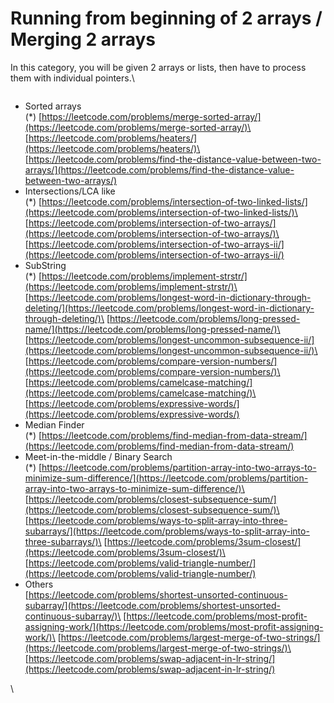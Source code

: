 # Running from beginning of 2 arrays / Merging 2 arrays

In this category, you will be given 2 arrays or lists, then have to process them with individual pointers.\


<figure><img src="https://assets.leetcode.com/users/images/2a44123b-9acb-4dbc-b230-d313a37039c9_1642138206.7972002.jpeg" alt=""><figcaption></figcaption></figure>

* Sorted arrays\
  (\*) [https://leetcode.com/problems/merge-sorted-array/](https://leetcode.com/problems/merge-sorted-array/)\
  [https://leetcode.com/problems/heaters/](https://leetcode.com/problems/heaters/)\
  [https://leetcode.com/problems/find-the-distance-value-between-two-arrays/](https://leetcode.com/problems/find-the-distance-value-between-two-arrays/)
* Intersections/LCA like\
  (\*) [https://leetcode.com/problems/intersection-of-two-linked-lists/](https://leetcode.com/problems/intersection-of-two-linked-lists/)\
  [https://leetcode.com/problems/intersection-of-two-arrays/](https://leetcode.com/problems/intersection-of-two-arrays/)\
  [https://leetcode.com/problems/intersection-of-two-arrays-ii/](https://leetcode.com/problems/intersection-of-two-arrays-ii/)
* SubString\
  (\*) [https://leetcode.com/problems/implement-strstr/](https://leetcode.com/problems/implement-strstr/)\
  [https://leetcode.com/problems/longest-word-in-dictionary-through-deleting/](https://leetcode.com/problems/longest-word-in-dictionary-through-deleting/)\
  [https://leetcode.com/problems/long-pressed-name/](https://leetcode.com/problems/long-pressed-name/)\
  [https://leetcode.com/problems/longest-uncommon-subsequence-ii/](https://leetcode.com/problems/longest-uncommon-subsequence-ii/)\
  [https://leetcode.com/problems/compare-version-numbers/](https://leetcode.com/problems/compare-version-numbers/)\
  [https://leetcode.com/problems/camelcase-matching/](https://leetcode.com/problems/camelcase-matching/)\
  [https://leetcode.com/problems/expressive-words/](https://leetcode.com/problems/expressive-words/)
* Median Finder\
  (\*) [https://leetcode.com/problems/find-median-from-data-stream/](https://leetcode.com/problems/find-median-from-data-stream/)
* Meet-in-the-middle / Binary Search\
  (\*) [https://leetcode.com/problems/partition-array-into-two-arrays-to-minimize-sum-difference/](https://leetcode.com/problems/partition-array-into-two-arrays-to-minimize-sum-difference/)\
  [https://leetcode.com/problems/closest-subsequence-sum/](https://leetcode.com/problems/closest-subsequence-sum/)\
  [https://leetcode.com/problems/ways-to-split-array-into-three-subarrays/](https://leetcode.com/problems/ways-to-split-array-into-three-subarrays/)\
  [https://leetcode.com/problems/3sum-closest/](https://leetcode.com/problems/3sum-closest/)\
  [https://leetcode.com/problems/valid-triangle-number/](https://leetcode.com/problems/valid-triangle-number/)
* Others\
  [https://leetcode.com/problems/shortest-unsorted-continuous-subarray/](https://leetcode.com/problems/shortest-unsorted-continuous-subarray/)\
  [https://leetcode.com/problems/most-profit-assigning-work/](https://leetcode.com/problems/most-profit-assigning-work/)\
  [https://leetcode.com/problems/largest-merge-of-two-strings/](https://leetcode.com/problems/largest-merge-of-two-strings/)\
  [https://leetcode.com/problems/swap-adjacent-in-lr-string/](https://leetcode.com/problems/swap-adjacent-in-lr-string/)

\

